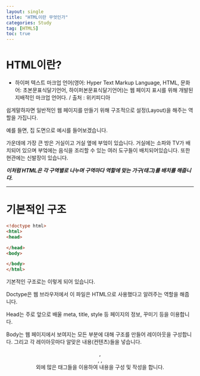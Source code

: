 ```yaml
---
layout: single
title: "HTML이란 무엇인가"
categories: Study
tag: [HTML5]
toc: true
---
```



# HTML이란?
- 하이퍼 텍스트 마크업 언어(영어: Hyper Text Markup Language, HTML, 문화어: 초본문표식달기언어, 하이퍼본문표식달기언어)는 웹 페이지 표시를 위해 개발된 지배적인 마크업 언어다. / 출처 : 위키피디아

 쉽게말하자면 일반적인 웹 페이지를 만들기 위해 구조적으로 설정(Layout)을 해주는 역할을 가집니다. 


예를 들면, 집 도면으로 예시를 들어보겠습니다.


가운데에 가장 큰 방은 거실이고 거실 옆에 부엌이 있습니다. 거실에는 소파와 TV가 배치되어 있으며 부엌에는 음식을 조리할 수 있는 여러 도구들이 배치되어있습니다. 또한 현관에는 신발장이 있습니다. 

***이처럼 HTML은 각 구역별로 나누며 구역마다 역할에 맞는 가구(태그)를 배치를 해줍니다.***

---

# 기본적인 구조
```html
<!doctype html>
<html>
<head>

</head>
<body>

</body>
</html>
```

기본적인 구조로는 이렇게 되어 있습니다.

Doctype은 웹 브라우저에서 이 파일은 HTML으로 사용했다고 알려주는 역할을 해줍니다. 

Head는 주로 앞으로 배울 meta, title, style 등 페이지의 정보, 꾸미기 등을 이용합니다.

Body는 웹 페이지에서 보여지는 모든 부분에 대해 구조를 만들어 레이아웃을 구성합니다. 그리고 각 레이아웃마다 알맞은 내용(컨텐츠)들을 넣습니다. <header>, <footer>, <img>, <div> 외에 많은 태그들을 이용하여 내용을 구성 및 작성을 합니다.




